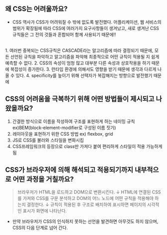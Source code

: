 ## 왜 CSS는 어려울까요?
* CSS 역사가 CSS가 어려워질 수 밖에 없도록 발전했다. 어플리케이션, 웹 서비스의 범위가 확장됨에 따라 CSS에 여러가지 요구사항들이 생겨났고, 새로 생겨난 CSS규칙들은 그 전의 것들과 혼합되어 함께 사용되기 때문에!!
<br>
1. 여러번 중복되는 CSS규칙은 CASCADE라는 알고리즘에 따라 결정되기 때문에, 모든 선언된 규칙을 파악하고 알고리즘을 파악해 최종적으로 어떤 규칙이 적용될 지 쉽게 예측할 수 없다.
2. CSS의 속성이 엄청 많고 대부분 다른 속성과 상호작용을 하기 때문에 복잡성이 증가한다.
3. 런타임 환경에 의해서도 영향을 받기 때문에 생각과 다르게 나올 수 있다.
4. specificity를 높이기 위해 선택자가 복잡해지는 방향으로 발전했기 때문에

## CSS의 어려움을 극복하기 위해 어떤 방법들이 제시되고 나왔을까요?
1. 간결한 방식으로 이름을 작성하여 구조를 표현하게 하는 네이밍 규칙 ex)BEM(block-element-modifier로 구성된 이름 짓기)
2. 레이아웃을 표현하기 위한 CSS 방법 ex) flexbox, grid
3. JS로 CSS를 불러와 스타일을 변화시킴
4. CSS프레임워크의 등장으로 class만 가져다 붙여 편리하게 스타일이 적용 가능하게 됨


## CSS가 브라우저에 의해 해석되고 적용되기까지 내부적으로 어떤 과정을 거칠까요?
> 브라우저가 HTML을 로드하고 DOM으로 변환시킨다.
> ↓
> HTML에 연결된 CSS를 가져와 CSS를 구문 분석하고 DOM의 어느 노드에 어떤 규칙을 적용해야 하는지 결정한다.
> ↓
> 규칙이 적용된 후 구조로 배치하여 표시하면 페이지의 시각적인 표시가 화면에 나타난다.

* 만약 브라우저가 CSS의 인식하지 못하는 선언을 발견하면 아무것도 하지 않으며, CSS의 다음 단계로 넘어 간다.

